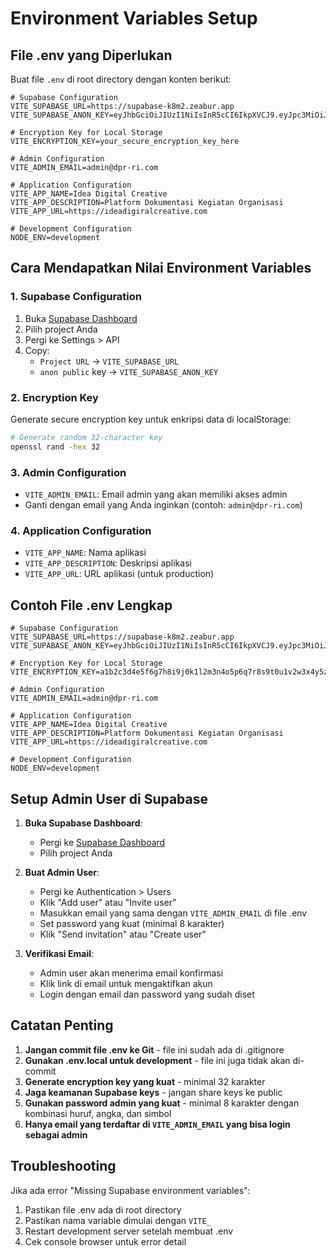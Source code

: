 # Environment Variables Setup

## File .env yang Diperlukan

Buat file `.env` di root directory dengan konten berikut:

```env
# Supabase Configuration
VITE_SUPABASE_URL=https://supabase-k8m2.zeabur.app
VITE_SUPABASE_ANON_KEY=eyJhbGciOiJIUzI1NiIsInR5cCI6IkpXVCJ9.eyJpc3MiOiJzdXBhYmFzZSIsInJlZiI6InBhb2JoYm1pdG95ZG94bmlmaWprIiwicm9sZSI6ImFub24iLCJpYXQiOjE3NTk0MTQ5MjEsImV4cCI6MjA3NDk5MDkyMX0.vyfqLYjaFTvTB4M2A3FGLihV2bN28kroqID3K5ROTFM

# Encryption Key for Local Storage
VITE_ENCRYPTION_KEY=your_secure_encryption_key_here

# Admin Configuration
VITE_ADMIN_EMAIL=admin@dpr-ri.com

# Application Configuration
VITE_APP_NAME=Idea Digital Creative
VITE_APP_DESCRIPTION=Platform Dokumentasi Kegiatan Organisasi
VITE_APP_URL=https://ideadigiralcreative.com

# Development Configuration
NODE_ENV=development
```

## Cara Mendapatkan Nilai Environment Variables

### 1. Supabase Configuration
1. Buka [Supabase Dashboard](https://supabase.com/dashboard)
2. Pilih project Anda
3. Pergi ke Settings > API
4. Copy:
   - `Project URL` → `VITE_SUPABASE_URL`
   - `anon public` key → `VITE_SUPABASE_ANON_KEY`

### 2. Encryption Key
Generate secure encryption key untuk enkripsi data di localStorage:
```bash
# Generate random 32-character key
openssl rand -hex 32
```

### 3. Admin Configuration
- `VITE_ADMIN_EMAIL`: Email admin yang akan memiliki akses admin
- Ganti dengan email yang Anda inginkan (contoh: `admin@dpr-ri.com`)

### 4. Application Configuration
- `VITE_APP_NAME`: Nama aplikasi
- `VITE_APP_DESCRIPTION`: Deskripsi aplikasi
- `VITE_APP_URL`: URL aplikasi (untuk production)

## Contoh File .env Lengkap

```env
# Supabase Configuration
VITE_SUPABASE_URL=https://supabase-k8m2.zeabur.app
VITE_SUPABASE_ANON_KEY=eyJhbGciOiJIUzI1NiIsInR5cCI6IkpXVCJ9.eyJpc3MiOiJzdXBhYmFzZSIsInJlZiI6InBhb2JoYm1pdG95ZG94bmlmaWprIiwicm9sZSI6ImFub24iLCJpYXQiOjE3NTk0MTQ5MjEsImV4cCI6MjA3NDk5MDkyMX0.vyfqLYjaFTvTB4M2A3FGLihV2bN28kroqID3K5ROTFM

# Encryption Key for Local Storage
VITE_ENCRYPTION_KEY=a1b2c3d4e5f6g7h8i9j0k1l2m3n4o5p6q7r8s9t0u1v2w3x4y5z6

# Admin Configuration
VITE_ADMIN_EMAIL=admin@dpr-ri.com

# Application Configuration
VITE_APP_NAME=Idea Digital Creative
VITE_APP_DESCRIPTION=Platform Dokumentasi Kegiatan Organisasi
VITE_APP_URL=https://ideadigiralcreative.com

# Development Configuration
NODE_ENV=development
```

## Setup Admin User di Supabase

1. **Buka Supabase Dashboard**:
   - Pergi ke [Supabase Dashboard](https://supabase.com/dashboard)
   - Pilih project Anda

2. **Buat Admin User**:
   - Pergi ke Authentication > Users
   - Klik "Add user" atau "Invite user"
   - Masukkan email yang sama dengan `VITE_ADMIN_EMAIL` di file .env
   - Set password yang kuat (minimal 8 karakter)
   - Klik "Send invitation" atau "Create user"

3. **Verifikasi Email**:
   - Admin user akan menerima email konfirmasi
   - Klik link di email untuk mengaktifkan akun
   - Login dengan email dan password yang sudah diset

## Catatan Penting

1. **Jangan commit file .env ke Git** - file ini sudah ada di .gitignore
2. **Gunakan .env.local untuk development** - file ini juga tidak akan di-commit
3. **Generate encryption key yang kuat** - minimal 32 karakter
4. **Jaga keamanan Supabase keys** - jangan share keys ke public
5. **Gunakan password admin yang kuat** - minimal 8 karakter dengan kombinasi huruf, angka, dan simbol
6. **Hanya email yang terdaftar di `VITE_ADMIN_EMAIL` yang bisa login sebagai admin**

## Troubleshooting

Jika ada error "Missing Supabase environment variables":
1. Pastikan file .env ada di root directory
2. Pastikan nama variable dimulai dengan `VITE_`
3. Restart development server setelah membuat .env
4. Cek console browser untuk error detail
